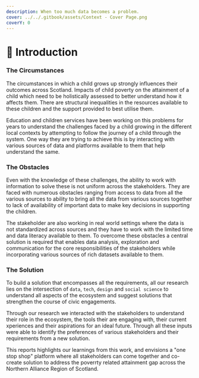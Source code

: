 ```yaml
---
description: When too much data becomes a problem.
cover: ../../.gitbook/assets/Context - Cover Page.png
coverY: 0
---
```


# 🧊 Introduction

### The Circumstances

The circumstances in which a child grows up strongly influences their outcomes across Scotland. Impacts of child poverty on the attainment of a child which need to be holistically assessed to better understand how it affects them. There are structural inequalities in the resources available to these children and the support provided to best utilise them.

Education and children services have been working on this problems for years to understand the challenges faced by a child growing in the different local contexts by attempting to follow the journey of a child through the system. One way they are trying to achieve this is by interacting with various sources of data and platforms available to them that help understand the same.

### The Obstacles

Even with the knowledge of these challenges, the ability to work with information to solve these is not uniform across the stakeholders. They are faced with numerous obstacles ranging from access to data from all the various sources to ability to bring all the data from various sources together to lack of availability of important data to make key decisions in supporting the children.

The stakeholder are also working in real world settings where the data is not standardized across sources and they have to work with the limited time and data literacy available to them. To overcome these obstacles a central solution is required that enables data analysis, exploration and communication for the core responsibilities of the stakeholders while incorporating various sources of rich datasets available to them.

### The Solution

To build a solution that encompasses all the requirements, all our research lies on the intersection of `data`, `tech`, `design` and `social science` to understand all aspects of the ecosystem and suggest solutions that strengthen the course of civic engagements.

Through our research we interacted with the stakeholders to understand their role in the ecosystem, the tools their are engaging with, their current xperiences and their aspirations for an ideal future. Through all these inputs were able to identify the preferences of various stakeholders and their requirements from a new solution.

This reports highlights our learnings from this work, and envisions a "one stop shop" platform where all stakeholders can come together and co-create solution to address the poverrty related attainment gap across the Northern Alliance Region of Scotland.
